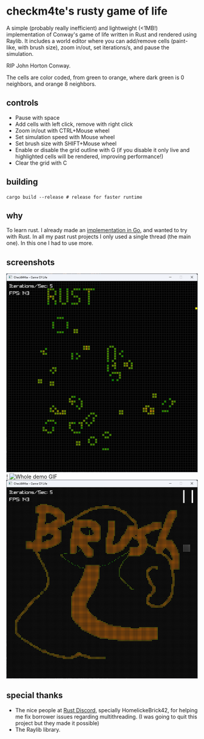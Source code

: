 # checkm4te's rusty game of life
A simple (probably really inefficient) and lightweight (<1MB!) implementation of Conway's game of life written in Rust and rendered using Raylib. It includes a world editor where you can add/remove cells (paint-like, with brush size), zoom in/out, set iterations/s, and pause the simulation.

RIP John Horton Conway.

The cells are color coded, from green to orange, where dark green is 0 neighbors, and orange 8 neighbors.

## controls
- Pause with space
- Add cells with left click, remove with right click
- Zoom in/out with CTRL+Mouse wheel
- Set simulation speed with Mouse wheel
- Set brush size with SHIFT+Mouse wheel
- Enable or disable the grid outline with G (if you disable it only live and highlighted cells will be rendered, improving performance!)
- Clear the grid with C

## building
`cargo build --release # release for faster runtime`

## why
To learn rust. I already made an [implementation in Go](https://github.com/checkm4ted/gameoflife), and wanted to try with Rust. In all my past rust projects I only used a single thread (the main one). In this one I had to use more.

## screenshots
![Screenshot](image.png)!
![Whole demo GIF](gif.gif)
![Brush size demo](image-1.png)

## special thanks
- The nice people at [Rust Discord](https://discord.gg/rust-lang-community), specially HomelickeBrick42, for helping me fix borrower issues regarding multithreading.  (I was going to quit this project but they made it possible) 
- The Raylib library.